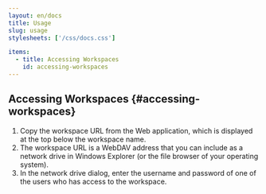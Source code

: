 ```yaml
---
layout: en/docs
title: Usage
slug: usage
stylesheets: ['/css/docs.css']

items:
  - title: Accessing Workspaces
    id: accessing-workspaces
---
```

## Accessing Workspaces {#accessing-workspaces}
1. Copy the workspace URL from the Web application, which is displayed at the top below the workspace name.
2. The workspace URL is a WebDAV address that you can include as a network drive in Windows Explorer (or the file browser of your operating system).
3. In the network drive dialog, enter the username and password of one of the users who has access to the workspace.

